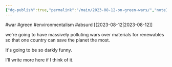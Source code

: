 ```yaml
---
{"dg-publish":true,"permalink":"/main/2023-08-12-on-green-wars/","noteIcon":"","created":"2023-08-12T16:38:00.718-04:00","updated":"2023-10-06T22:50:10.094-04:00"}
---
```


#war #green #environmentalism #absurd 
[[2023-08-12\|2023-08-12]]

we're going to have massively polluting wars over materials for renewables so that one country can save the planet the most.

It's going to be so darkly funny.

I'll write more here if I think of it.